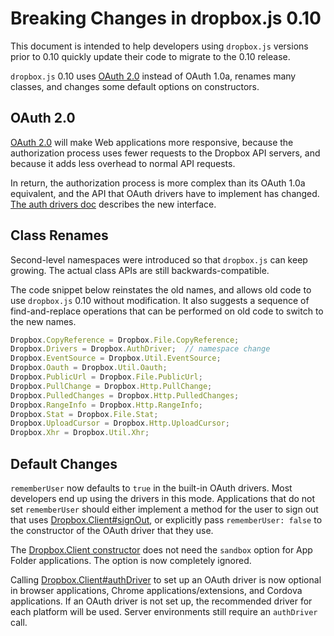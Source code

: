 # Breaking Changes in dropbox.js 0.10

This document is intended to help developers using `dropbox.js` versions prior
to 0.10 quickly update their code to migrate to the 0.10 release.

`dropbox.js` 0.10 uses [OAuth 2.0](http://tools.ietf.org/html/rfc6749) instead
of OAuth 1.0a, renames many classes, and changes some default options on
constructors.


## OAuth 2.0

[OAuth 2.0](http://tools.ietf.org/html/rfc6749) will make Web applications more
responsive, because the authorization process uses fewer requests to the
Dropbox API servers, and because it adds less overhead to normal API requests.

In return, the authorization process is more complex than its OAuth 1.0a
equivalent, and the API that OAuth drivers have to implement has changed.
[The auth drivers doc](doc/auth_drivers.md) describes the new interface.


## Class Renames

Second-level namespaces were introduced so that `dropbox.js` can keep growing.
The actual class APIs are still backwards-compatible.

The code snippet below reinstates the old names, and allows old code to use
`dropbox.js` 0.10 without modification. It also suggests a sequence of
find-and-replace operations that can be performed on old code to switch to the
new names.

```javascript
Dropbox.CopyReference = Dropbox.File.CopyReference;
Dropbox.Drivers = Dropbox.AuthDriver;  // namespace change
Dropbox.EventSource = Dropbox.Util.EventSource;
Dropbox.Oauth = Dropbox.Util.Oauth;
Dropbox.PublicUrl = Dropbox.File.PublicUrl;
Dropbox.PullChange = Dropbox.Http.PullChange;
Dropbox.PulledChanges = Dropbox.Http.PulledChanges;
Dropbox.RangeInfo = Dropbox.Http.RangeInfo;
Dropbox.Stat = Dropbox.File.Stat;
Dropbox.UploadCursor = Dropbox.Http.UploadCursor;
Dropbox.Xhr = Dropbox.Util.Xhr;
```


## Default Changes

`rememberUser` now defaults to `true` in the built-in OAuth drivers. Most
developers end up using the drivers in this mode. Applications that do not set
`rememberUser` should either implement a method for the user to sign out that
uses
[Dropbox.Client#signOut](http://coffeedoc.info/github/dropbox/dropbox-js/master/classes/Dropbox/Client.html#signOut-instance),
or explicitly pass `rememberUser: false` to the constructor of the OAuth driver
that they use.

The
[Dropbox.Client constructor](http://coffeedoc.info/github/dropbox/dropbox-js/master/classes/Dropbox/Client.html#constructor-instance)
does not need the `sandbox` option for App Folder applications. The option is
now completely ignored.

Calling
[Dropbox.Client#authDriver](http://coffeedoc.info/github/dropbox/dropbox-js/master/classes/Dropbox/Client.html#authDriver-instance)
to set up an OAuth driver is now optional in browser applications, Chrome
applications/extensions, and Cordova applications. If an OAuth driver is not
set up, the recommended driver for each platform will be used. Server
environments still require an `authDriver` call.

